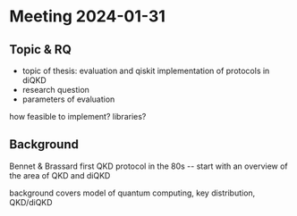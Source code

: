 # Meeting 2024-01-31

## Topic & RQ

- topic of thesis: evaluation and qiskit implementation of protocols in diQKD
- research question
- parameters of evaluation

how feasible to implement? libraries?

## Background

Bennet & Brassard first QKD protocol in the 80s -- start with an overview of
the area of QKD and diQKD

background covers model of quantum computing, key distribution, QKD/diQKD
